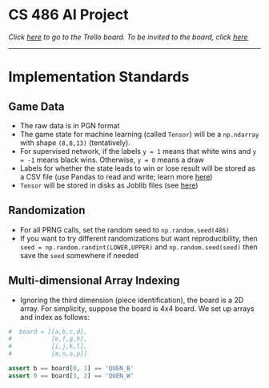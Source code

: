 # CS 486 AI Project

*Click [here](https://trello.com/b/2Wdlaxlf/chessai) to go to the Trello board. To be invited to the board, click [here](https://trello.com/invite/b/2Wdlaxlf/bcad7282d063878f5bb25b9e438caea5/chessai)*

------

# Implementation Standards

## Game Data

* The raw data is in PGN format 
* The game state for machine learning (called `Tensor`) will be a `np.ndarray` with shape `(8,8,13)` (tentatively).
* For supervised network, if the labels `y = 1` means that white wins and `y = -1` means black wins. Otherwise, `y = 0` means a draw
* Labels for whether the state leads to win or lose result will be stored as a CSV file (use Pandas to read and write; learn more [here](https://www.learnpython.org/en/Pandas_Basics))
* `Tensor` will be stored in disks as Joblib files (see [here](https://joblib.readthedocs.io/en/latest/persistence.html#a-simple-example))  

## Randomization

* For all PRNG calls, set the random seed to `np.random.seed(486)`
* If you want to try different randomizations but want reproducibility, then `seed = np.random.randint(LOWER,UPPER)` and `np.random.seed(seed)` then save the `seed` somewhere if needed

## Multi-dimensional Array Indexing

* Ignoring the third dimension (piece identification), the board is a 2D array. For simplicity, suppose the board is 4x4 board. We set up arrays and index as follows:

```python
#  board = [[a,b,c,d],
#           [e,f,g,h],
#           [i,j,k,l],
#           [m,n,o,p]]

assert b == board[0, 1] == 'QUEN_B'
assert 0 == board[3, 2] == 'QUEN_W'
```

